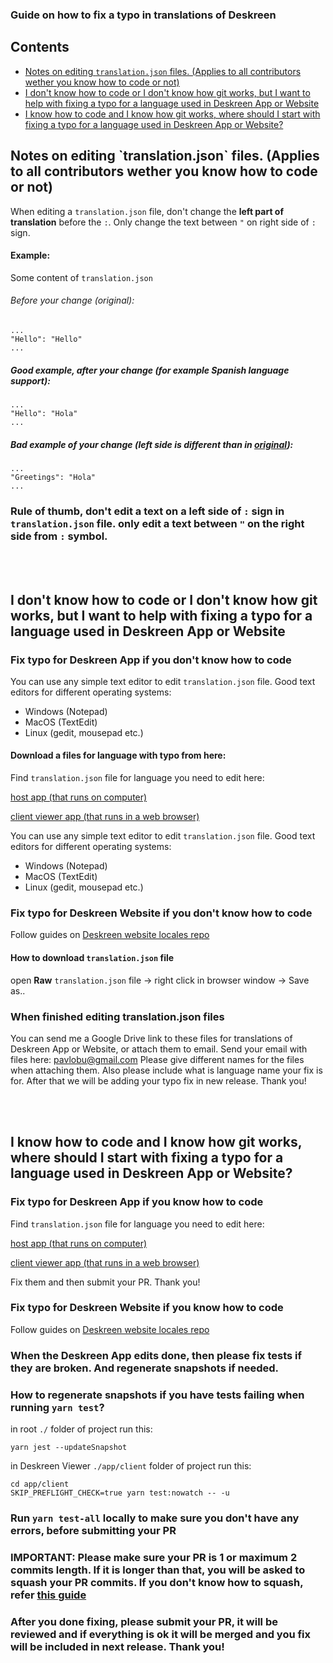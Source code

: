 ### Guide on how to fix a typo in translations of Deskreen

## Contents

- [Notes on editing `translation.json` files. (Applies to all contributors wether you know how to code or not)](#notes-on-edit)
- [I don't know how to code or I don't know how git works, but I want to help with fixing a typo for a language used in Deskreen App or Website](#dont-know-code)
- [I know how to code and I know how git works, where should I start with fixing a typo for a language used in Deskreen App or Website?](#i-know-code)

<a id="notes-on-edit">
<h2>Notes on editing `translation.json` files. (Applies to all contributors wether you know how to code or not)</h2>
</a>

When editing a `translation.json` file, don't change the **left part of translation** before the `:`.
Only change the text between `"` on right side of `:` sign.

#### Example:

Some content of `translation.json`

<a id="edit-orig">
<h6>Before your change (original):</h6>
</a>

```
...
"Hello": "Hello"
...
```

##### Good example, after your change (for example Spanish language support):

```
...
"Hello": "Hola"
...
```

##### **Bad example** of your change (left side is different than in [original](#edit-orig)):

```
...
"Greetings": "Hola"
...
```

### Rule of thumb, don't edit a text on a left side of `:` sign in `translation.json` file. only edit a text between `"` on the right side from `:` symbol.

<br/>
<br/>

<a id="dont-know-code">
<h2>I don't know how to code or I don't know how git works, but I want to help with fixing a typo for a language used in Deskreen App or Website</h2>
</a>

### Fix typo for Deskreen App if you don't know how to code

You can use any simple text editor to edit `translation.json` file.
Good text editors for different operating systems:

- Windows (Notepad)
- MacOS (TextEdit)
- Linux (gedit, mousepad etc.)

#### Download a files for language with typo from here:

Find `translation.json` file for language you need to edit here:

[host app (that runs on computer)](https://github.com/pavlobu/deskreen/tree/master/app/locales)

[client viewer app (that runs in a web browser)](https://github.com/pavlobu/deskreen/tree/master/app/client/public/locales)

You can use any simple text editor to edit `translation.json` file.
Good text editors for different operating systems:

- Windows (Notepad)
- MacOS (TextEdit)
- Linux (gedit, mousepad etc.)

### Fix typo for Deskreen Website if you don't know how to code

Follow guides on [Deskreen website locales repo](https://github.com/Deskreen/deskreen-website-locales)

#### How to download `translation.json` file

open **Raw** `translation.json` file -> right click in browser window -> Save as..

### When finished editing translation.json files

You can send me a Google Drive link to these files for translations of Deskreen App or Website, or attach them to email.
Send your email with files here: pavlobu@gmail.com
Please give different names for the files when attaching them.
Also please include what is language name your fix is for.
After that we will be adding your typo fix in new release. Thank you!

<br/>
<br/>

<a id="i-know-code">
<h2>I know how to code and I know how git works, where should I start with fixing a typo for a language used in Deskreen App or Website?</h2>
</a>

### Fix typo for Deskreen App if you know how to code

Find `translation.json` file for language you need to edit here:

[host app (that runs on computer)](https://github.com/pavlobu/deskreen/tree/master/app/locales)

[client viewer app (that runs in a web browser)](https://github.com/pavlobu/deskreen/tree/master/app/client/public/locales)

Fix them and then submit your PR. Thank you!

### Fix typo for Deskreen Website if you know how to code

Follow guides on [Deskreen website locales repo](https://github.com/Deskreen/deskreen-website-locales)

### When the Deskreen App edits done, then please fix tests if they are broken. And regenerate snapshots if needed.

### How to regenerate snapshots if you have tests failing when running `yarn test`?

in root `./` folder of project run this:

```
yarn jest --updateSnapshot
```

in Deskreen Viewer `./app/client` folder of project run this:

```
cd app/client
SKIP_PREFLIGHT_CHECK=true yarn test:nowatch -- -u
```

### Run `yarn test-all` locally to make sure you don't have any errors, before submitting your PR

### IMPORTANT: Please make sure your PR is 1 or maximum 2 commits length. If it is longer than that, you will be asked to squash your PR commits. If you don't know how to squash, refer [this guide](#dont-know-code)

### After you done fixing, please submit your PR, it will be reviewed and if everything is ok it will be merged and you fix will be included in next release. Thank you!
